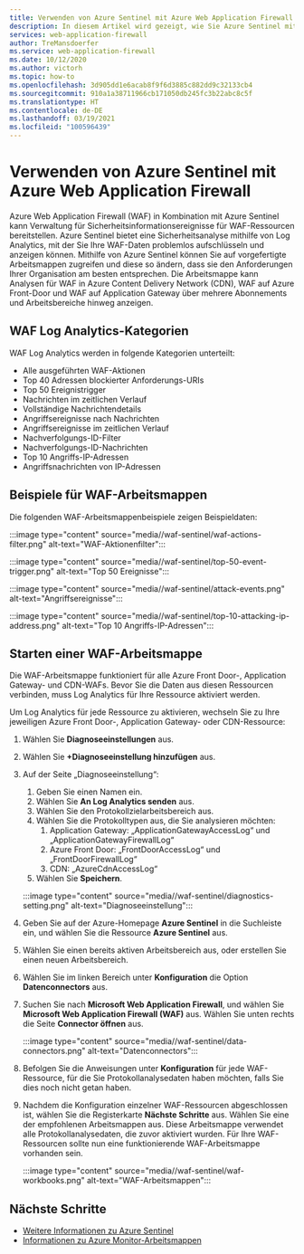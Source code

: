 ```yaml
---
title: Verwenden von Azure Sentinel mit Azure Web Application Firewall
description: In diesem Artikel wird gezeigt, wie Sie Azure Sentinel mit Azure Web Application Firewall (WAF) verwenden.
services: web-application-firewall
author: TreMansdoerfer
ms.service: web-application-firewall
ms.date: 10/12/2020
ms.author: victorh
ms.topic: how-to
ms.openlocfilehash: 3d905dd1e6acab8f9f6d3885c882dd9c32133cb4
ms.sourcegitcommit: 910a1a38711966cb171050db245fc3b22abc8c5f
ms.translationtype: HT
ms.contentlocale: de-DE
ms.lasthandoff: 03/19/2021
ms.locfileid: "100596439"
---
```

# <a name="using-azure-sentinel-with-azure-web-application-firewall"></a>Verwenden von Azure Sentinel mit Azure Web Application Firewall

Azure Web Application Firewall (WAF) in Kombination mit Azure Sentinel kann Verwaltung für Sicherheitsinformationsereignisse für WAF-Ressourcen bereitstellen. Azure Sentinel bietet eine Sicherheitsanalyse mithilfe von Log Analytics, mit der Sie Ihre WAF-Daten problemlos aufschlüsseln und anzeigen können. Mithilfe von Azure Sentinel können Sie auf vorgefertigte Arbeitsmappen zugreifen und diese so ändern, dass sie den Anforderungen Ihrer Organisation am besten entsprechen. Die Arbeitsmappe kann Analysen für WAF in Azure Content Delivery Network (CDN), WAF auf Azure Front-Door und WAF auf Application Gateway über mehrere Abonnements und Arbeitsbereiche hinweg anzeigen.

## <a name="waf-log-analytics-categories"></a>WAF Log Analytics-Kategorien

WAF Log Analytics werden in folgende Kategorien unterteilt:  

- Alle ausgeführten WAF-Aktionen 
- Top 40 Adressen blockierter Anforderungs-URIs 
- Top 50 Ereignistrigger  
- Nachrichten im zeitlichen Verlauf 
- Vollständige Nachrichtendetails 
- Angriffsereignisse nach Nachrichten  
- Angriffsereignisse im zeitlichen Verlauf 
- Nachverfolgungs-ID-Filter 
- Nachverfolgungs-ID-Nachrichten 
- Top 10 Angriffs-IP-Adressen 
- Angriffsnachrichten von IP-Adressen 

## <a name="waf-workbook-examples"></a>Beispiele für WAF-Arbeitsmappen

Die folgenden WAF-Arbeitsmappenbeispiele zeigen Beispieldaten:

:::image type="content" source="media//waf-sentinel/waf-actions-filter.png" alt-text="WAF-Aktionenfilter":::

:::image type="content" source="media//waf-sentinel/top-50-event-trigger.png" alt-text="Top 50 Ereignisse":::

:::image type="content" source="media//waf-sentinel/attack-events.png" alt-text="Angriffsereignisse":::

:::image type="content" source="media//waf-sentinel/top-10-attacking-ip-address.png" alt-text="Top 10 Angriffs-IP-Adressen":::

## <a name="launch-a-waf-workbook"></a>Starten einer WAF-Arbeitsmappe

Die WAF-Arbeitsmappe funktioniert für alle Azure Front Door-, Application Gateway- und CDN-WAFs. Bevor Sie die Daten aus diesen Ressourcen verbinden, muss Log Analytics für Ihre Ressource aktiviert werden. 

Um Log Analytics für jede Ressource zu aktivieren, wechseln Sie zu Ihre jeweiligen Azure Front Door-, Application Gateway- oder CDN-Ressource:

1. Wählen Sie **Diagnoseeinstellungen** aus.
2. Wählen Sie **+Diagnoseeinstellung hinzufügen**  aus. 
3. Auf der Seite „Diagnoseeinstellung“:
   1. Geben Sie einen Namen ein. 
   1. Wählen Sie **An Log Analytics senden** aus. 
   1. Wählen Sie den Protokollzielarbeitsbereich aus. 
   1. Wählen Sie die Protokolltypen aus, die Sie analysieren möchten:
      1. Application Gateway: „ApplicationGatewayAccessLog“ und „ApplicationGatewayFirewallLog“
      1. Azure Front Door: „FrontDoorAccessLog“ und „FrontDoorFirewallLog“
      1. CDN: „AzureCdnAccessLog“
   1. Wählen Sie **Speichern**.

   :::image type="content" source="media//waf-sentinel/diagnostics-setting.png" alt-text="Diagnoseeinstellung":::

4. Geben Sie auf der Azure-Homepage **Azure Sentinel** in die Suchleiste ein, und wählen Sie die Ressource **Azure Sentinel** aus. 
2. Wählen Sie einen bereits aktiven Arbeitsbereich aus, oder erstellen Sie einen neuen Arbeitsbereich. 
3. Wählen Sie im linken Bereich unter **Konfiguration** die Option **Datenconnectors** aus.
4. Suchen Sie nach **Microsoft Web Application Firewall**, und wählen Sie **Microsoft Web Application Firewall (WAF)** aus. Wählen Sie unten rechts die Seite **Connector öffnen** aus.

   :::image type="content" source="media//waf-sentinel/data-connectors.png" alt-text="Datenconnectors":::

8. Befolgen Sie die Anweisungen unter **Konfiguration** für jede WAF-Ressource, für die Sie Protokollanalysedaten haben möchten, falls Sie dies noch nicht getan haben.
6. Nachdem die Konfiguration einzelner WAF-Ressourcen abgeschlossen ist, wählen Sie die Registerkarte **Nächste Schritte** aus. Wählen Sie eine der empfohlenen Arbeitsmappen aus. Diese Arbeitsmappe verwendet alle Protokollanalysedaten, die zuvor aktiviert wurden. Für Ihre WAF-Ressourcen sollte nun eine funktionierende WAF-Arbeitsmappe vorhanden sein.

   :::image type="content" source="media//waf-sentinel/waf-workbooks.png" alt-text="WAF-Arbeitsmappen":::


## <a name="next-steps"></a>Nächste Schritte

- [Weitere Informationen zu Azure Sentinel](../sentinel/overview.md)
- [Informationen zu Azure Monitor-Arbeitsmappen](../azure-monitor/visualize/workbooks-overview.md)
